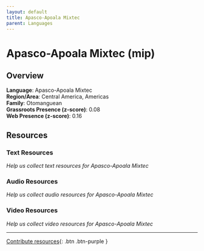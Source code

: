 ```yaml
---
layout: default
title: Apasco-Apoala Mixtec
parent: Languages
---
```


# Apasco-Apoala Mixtec (mip)

## Overview

**Language**: Apasco-Apoala Mixtec  
**Region/Area**: Central America, Americas  
**Family**: Otomanguean  
**Grassroots Presence (z-score)**: 0.08  
**Web Presence (z-score)**: 0.16  

## Resources

### Text Resources
*Help us collect text resources for Apasco-Apoala Mixtec*

### Audio Resources
*Help us collect audio resources for Apasco-Apoala Mixtec*

### Video Resources
*Help us collect video resources for Apasco-Apoala Mixtec*

---

[Contribute resources](https://forms.office.com/e/1SfLJx3u1r){: .btn .btn-purple }
